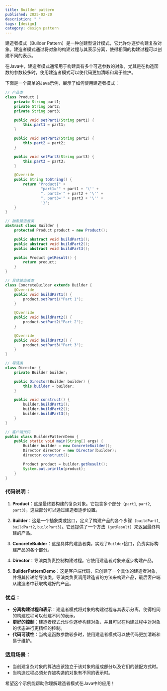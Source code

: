 ```yaml
---
title: Builder pattern
published: 2025-02-20
description: " "
tags: [design]
category: design pattern
---
```


建造者模式（Builder Pattern）是一种创建型设计模式，它允许你逐步构建复杂对象。建造者模式通过将对象的构建过程与其表示分离，使得相同的构建过程可以创建不同的表示。

在Java中，建造者模式通常用于构建具有多个可选参数的对象，尤其是在构造函数的参数较多时，使用建造者模式可以使代码更加清晰和易于维护。

下面是一个简单的Java示例，展示了如何使用建造者模式：

```java
// 产品类
class Product {
    private String part1;
    private String part2;
    private String part3;

    public void setPart1(String part1) {
        this.part1 = part1;
    }

    public void setPart2(String part2) {
        this.part2 = part2;
    }

    public void setPart3(String part3) {
        this.part3 = part3;
    }

    @Override
    public String toString() {
        return "Product{" +
                "part1='" + part1 + '\'' +
                ", part2='" + part2 + '\'' +
                ", part3='" + part3 + '\'' +
                '}';
    }
}

// 抽象建造者类
abstract class Builder {
    protected Product product = new Product();

    public abstract void buildPart1();
    public abstract void buildPart2();
    public abstract void buildPart3();

    public Product getResult() {
        return product;
    }
}

// 具体建造者类
class ConcreteBuilder extends Builder {
    @Override
    public void buildPart1() {
        product.setPart1("Part 1");
    }

    @Override
    public void buildPart2() {
        product.setPart2("Part 2");
    }

    @Override
    public void buildPart3() {
        product.setPart3("Part 3");
    }
}

// 导演类
class Director {
    private Builder builder;

    public Director(Builder builder) {
        this.builder = builder;
    }

    public void construct() {
        builder.buildPart1();
        builder.buildPart2();
        builder.buildPart3();
    }
}

// 客户端代码
public class BuilderPatternDemo {
    public static void main(String[] args) {
        Builder builder = new ConcreteBuilder();
        Director director = new Director(builder);
        director.construct();

        Product product = builder.getResult();
        System.out.println(product);
    }
}
```

### 代码说明：
1. **Product**：这是最终要构建的复杂对象。它包含多个部分（`part1`, `part2`, `part3`），这些部分可以通过建造者逐步设置。

2. **Builder**：这是一个抽象类或接口，定义了构建产品的各个步骤（`buildPart1`, `buildPart2`, `buildPart3`）。它还提供了一个方法（`getResult`）来返回最终构建的产品。

3. **ConcreteBuilder**：这是具体的建造者类，实现了`Builder`接口，负责实际构建产品的各个部分。

4. **Director**：导演类负责控制构建过程。它使用建造者对象来逐步构建产品。

5. **BuilderPatternDemo**：这是客户端代码，它创建了一个具体的建造者对象，并将其传递给导演类。导演类负责调用建造者的方法来构建产品，最后客户端从建造者中获取构建好的产品。

### 优点：
- **分离构建过程和表示**：建造者模式将对象的构建过程与其表示分离，使得相同的构建过程可以创建不同的表示。
- **更好的控制**：建造者模式允许你逐步构建对象，并且可以在构建过程中对对象的状态进行更精细的控制。
- **代码可读性**：当构造函数参数较多时，使用建造者模式可以使代码更加清晰和易于维护。

### 适用场景：
- 当创建复杂对象的算法应该独立于该对象的组成部分以及它们的装配方式时。
- 当构造过程必须允许被构造的对象有不同的表示时。

希望这个示例能帮助你理解建造者模式在Java中的应用！

